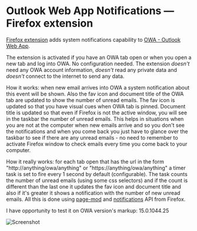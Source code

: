 Outlook Web App Notifications — Firefox extension
=================

[Firefox extension](https://addons.mozilla.org/en-US/firefox/addon/owa_firefox_addon/) adds system notifications capability to [OWA - Outlook Web App](https://en.wikipedia.org/wiki/Outlook_Web_App).

The extension is activated if you have an OWA tab open or when you open a new tab and log into OWA. No configuration needed. The extension *doesn't* need any OWA account information, *doesn't* read any private data and *doesn't* connect to the internet to send any data.

How it works: when new email arrives into OWA a system notification about this event will be shown. Also the fav icon and document title of the OWA tab are updated to show the number of unread emails. The fav icon is updated so that you have visual cues when OWA tab is pinned. Document title is updated so that even if Firefox is not the active window, you will see in the taskbar the number of unread emails. This helps in situations when you are not at the computer when new emails arrive and so you don't see the notifications and when you come back you just have to glance over the taskbar to see if there are any unread emails - no need to remember to activate Firefox window to check emails every time you come back to your computer.

How it really works: for each tab open that has the url in the form "http://anything/owa/anything" or "https://anything/owa/anything" a timer task is set to fire every 1 second by default (configurable). The task counts the number of unread emails (using some css selectors) and if the count is different than the last one it updates the fav icon and document title and also if it's greater it shows a notification with the number of new unread emails. All this is done using [page-mod](https://developer.mozilla.org/en-US/Add-ons/SDK/High-Level_APIs/page-mod) and [notifications](https://developer.mozilla.org/en-US/Add-ons/SDK/High-Level_APIs/notifications) API from Firefox.

I have opportunity to test it on OWA version's markup: 15.0.1044.25

![Screenshot](https://raw.githubusercontent.com/rockfield/owa_firefox_addon/master/owa_pub_mac_without_notify_center.png "Screenshot")